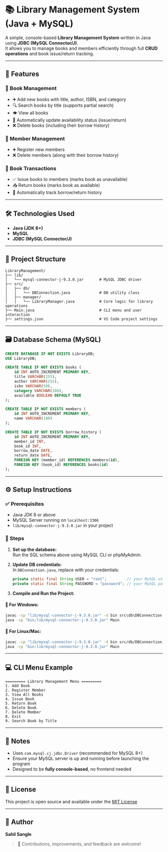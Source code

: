 # 📚 Library Management System (Java + MySQL)

A simple, console-based **Library Management System** written in Java using **JDBC (MySQL Connector/J)**.  
It allows you to manage books and members efficiently through full **CRUD operations** and book issue/return tracking.

---

## 🧾 Features

### 📘 Book Management
- ➕ Add new books with title, author, ISBN, and category  
- 🔍 Search books by title (supports partial search)  
- 👁 View all books  
- 🔄 Automatically update availability status (issue/return)  
- ❌ Delete books (including their borrow history)  

### 👤 Member Management
- ➕ Register new members  
- ❌ Delete members (along with their borrow history)  

### 🔁 Book Transactions
- ✅ Issue books to members (marks book as unavailable)  
- 📥 Return books (marks book as available)  
- 🧾 Automatically track borrow/return history  

---

## 🛠️ Technologies Used

- **Java (JDK 8+)**  
- **MySQL**  
- **JDBC (MySQL Connector/J)**  

---

## 📁 Project Structure

```
LibraryManagement/
├── lib/
│   └── mysql-connector-j-9.3.0.jar       # MySQL JDBC driver
├── src/
│   ├── db/
│   │   └── DBConnection.java             # DB utility class
│   ├── manager/
│   │   └── LibraryManager.java           # Core logic for library operations
├── Main.java                             # CLI menu and user interaction
├── settings.json                         # VS Code project settings
```

---

## 🗃️ Database Schema (MySQL)

```sql
CREATE DATABASE IF NOT EXISTS LibraryDB;
USE LibraryDB;

CREATE TABLE IF NOT EXISTS books (
    id INT AUTO_INCREMENT PRIMARY KEY,
    title VARCHAR(255),
    author VARCHAR(255),
    isbn VARCHAR(50),
    category VARCHAR(100),
    available BOOLEAN DEFAULT TRUE
);

CREATE TABLE IF NOT EXISTS members (
    id INT AUTO_INCREMENT PRIMARY KEY,
    name VARCHAR(100)
);

CREATE TABLE IF NOT EXISTS borrow_history (
    id INT AUTO_INCREMENT PRIMARY KEY,
    member_id INT,
    book_id INT,
    borrow_date DATE,
    return_date DATE,
    FOREIGN KEY (member_id) REFERENCES members(id),
    FOREIGN KEY (book_id) REFERENCES books(id)
);
```

---

## ⚙️ Setup Instructions

### ✅ Prerequisites

- Java JDK 8 or above  
- MySQL Server running on `localhost:3306`  
- `lib/mysql-connector-j-9.3.0.jar` in your project  

### 🧩 Steps

1. **Set up the database:**  
   Run the SQL schema above using MySQL CLI or phpMyAdmin.

2. **Update DB credentials:**  
   In `DBConnection.java`, replace with your credentials:
   ```java
   private static final String USER = "root";         // your MySQL username
   private static final String PASSWORD = "password"; // your MySQL password
   ```

3. **Compile and Run the Project:**

#### 🔧 For Windows:
```cmd
javac -cp "lib/mysql-connector-j-9.3.0.jar" -d bin src\db\DBConnection.java src\manager\LibraryManager.java Main.java
java -cp "bin;lib/mysql-connector-j-9.3.0.jar" Main
```

#### 🔧 For Linux/Mac:
```bash
javac -cp "lib/mysql-connector-j-9.3.0.jar" -d bin src/db/DBConnection.java src/manager/LibraryManager.java Main.java
java -cp "bin:lib/mysql-connector-j-9.3.0.jar" Main
```

---

## 💻 CLI Menu Example

```
========= Library Management Menu =========
1. Add Book
2. Register Member
3. View All Books
4. Issue Book
5. Return Book
6. Delete Book
7. Delete Member
8. Exit
9. Search Book by Title
```

---

## 📌 Notes

- Uses `com.mysql.cj.jdbc.Driver` (recommended for MySQL 8+)  
- Ensure your MySQL server is up and running before launching the program  
- Designed to be **fully console-based**, no frontend needed  

---

## 📃 License

This project is open source and available under the [MIT License](https://opensource.org/licenses/MIT)

---

## 🙌 Author

**Sahil Sangle**  
> 💬 Contributions, improvements, and feedback are welcome!
